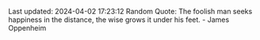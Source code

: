 Last updated: 2024-04-02 17:23:12
Random Quote: The foolish man seeks happiness in the distance, the wise grows it under his feet. - James Oppenheim